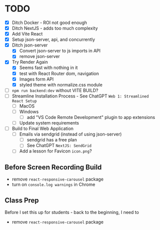 # TODO

-   [x] Ditch Docker - ROI not good enough
-   [x] Ditch NextJS - adds too much complexity
-   [x] Add Vite React
-   [x] Setup json-server, api, and concurrently
-   [x] Ditch json-server
    -   [x] Convert json-server to js imports in API
    -   [x] remove json-server
-   [x] Try Render Again
    -   [x] Seems fast with nothing in it
    -   [x] test with React Router dom, navigation
    -   [x] Images form API
    -   [x] styled theme with normalize.css module
-   [ ] `npm run backend:dev` without VITE BUILD?
-   [ ] Streamline Installation Process - See ChatGPT `Web 1: Streamlined React Setup`
    -   [ ] MacOS
    -   [ ] Windows
        -   [ ] add "VS Code Remote Development" plugin to app extensions
    -   [ ] Update system requirements
-   [ ] Build to Final Web Application
    -   [ ] Emails via sendgrid (instead of using json-server)
        -   [ ] sendgrid has a free plan
        -   [ ] See ChatGPT `NextJS: SendGrid`
    -   [ ] Add a lesson for Favicon `icon.png`?

## Before Screen Recording Build

-   remove `react-responsive-carousel` package
-   turn on `console.log warnings` in Chrome

## Class Prep

Before I set this up for students - back to the beginning, I need to

-   remove `react-responsive-carousel` package
